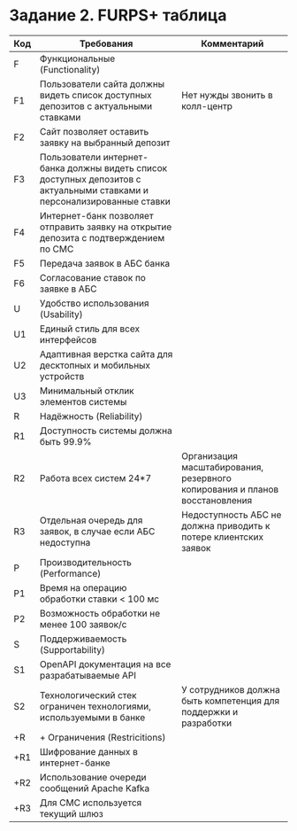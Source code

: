 # Задание 2. FURPS+ таблица

| Код | Требования                                                                                                               | Комментарий                                                                 |
|-----|--------------------------------------------------------------------------------------------------------------------------|-----------------------------------------------------------------------------|
| F   | Функциональные (Functionality)                                                                                           |                                                                             |
| F1  | Пользователи сайта должны видеть список доступных депозитов с актуальными ставками                                       | Нет нужды звонить в колл-центр                                              |
| F2  | Сайт позволяет оставить заявку на выбранный депозит                                                                      |                                                                             |
| F3  | Пользователи интернет-банка должны видеть список доступных депозитов с актуальными ставками и персонализированные ставки |                                                                             |
| F4  | Интернет-банк позволяет отправить заявку на открытие депозита с подтверждением по СМС                                    |                                                                             |
| F5  | Передача заявок в АБС банка                                                                                              |                                                                             |
| F6  | Согласование ставок по заявке в АБС                                                                                      |                                                                             |
| U   | Удобство использования (Usability)                                                                                       |                                                                             |
| U1  | Единый стиль для всех интерфейсов                                                                                        |                                                                             |
| U2  | Адаптивная верстка сайта для десктопных и мобильных устройств                                                            |                                                                             |
| U3  | Минимальный отклик элементов системы                                                                                     |                                                                             |
| R   | Надёжность (Reliability)                                                                                                 |                                                                             |
| R1  | Доступность системы должна быть 99.9%                                                                                    |                                                                             |
| R2  | Работа всех систем 24*7                                                                                                  | Организация масштабирования, резервного копирования и планов восстановления |
| R3  | Отдельная очередь для заявок, в случае если АБС недоступна                                                               | Недоступность АБС не должна приводить к потере клиентских заявок            |
| P   | Производительность (Performance)                                                                                         |                                                                             |
| P1  | Время на операцию обработки ставки < 100 мс                                                                              |                                                                             |
| P2  | Возможность обработки не менее 100 заявок/с                                                                              |                                                                             |
| S   | Поддерживаемость (Supportability)                                                                                        |                                                                             |
| S1  | OpenAPI документация на все разрабатываемые API                                                                          |                                                                             |
| S2  | Технологический стек ограничен технологиями, используемыми в банке                                                       | У сотрудников должна быть компетенция для поддержки и разработки            |
| +R  | + Ограничения (Restricitions)                                                                                            |                                                                             |
| +R1 | Шифрование данных в интернет-банке                                                                                       |                                                                             |
| +R2 | Использование очереди сообщений Apache Kafka                                                                             |                                                                             |
| +R3 | Для СМС используется текущий шлюз                                                                                        |                                                                             |
